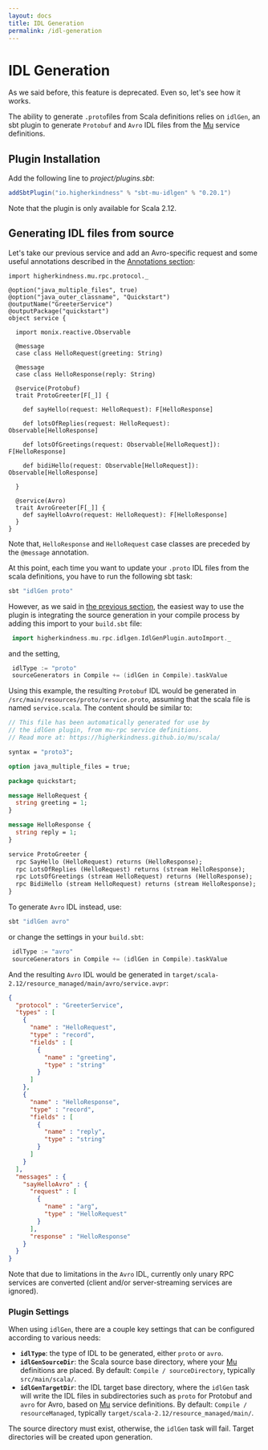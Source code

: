 ```yaml
---
layout: docs
title: IDL Generation
permalink: /idl-generation
---
```



# IDL Generation

As we said before, this feature is deprecated.  Even so, let's see how it works.

The ability to generate `.proto`files from Scala definitions relies on `idlGen`, an sbt plugin to generate `Protobuf` and `Avro` IDL files from the [Mu] service definitions.

## Plugin Installation

Add the following line to _project/plugins.sbt_:

[comment]: # (Start Replace)

```scala
addSbtPlugin("io.higherkindness" % "sbt-mu-idlgen" % "0.20.1")
```

[comment]: # (End Replace)

Note that the plugin is only available for Scala 2.12.

## Generating IDL files from source

Let's take our previous service and add an Avro-specific request and some useful annotations described in the [Annotations section](annotations):

```tut:silent
import higherkindness.mu.rpc.protocol._

@option("java_multiple_files", true)
@option("java_outer_classname", "Quickstart")
@outputName("GreeterService")
@outputPackage("quickstart")
object service {

  import monix.reactive.Observable

  @message
  case class HelloRequest(greeting: String)

  @message
  case class HelloResponse(reply: String)

  @service(Protobuf)
  trait ProtoGreeter[F[_]] {

    def sayHello(request: HelloRequest): F[HelloResponse]

    def lotsOfReplies(request: HelloRequest): Observable[HelloResponse]

    def lotsOfGreetings(request: Observable[HelloRequest]): F[HelloResponse]

    def bidiHello(request: Observable[HelloRequest]): Observable[HelloResponse]

  }

  @service(Avro)
  trait AvroGreeter[F[_]] {
    def sayHelloAvro(request: HelloRequest): F[HelloResponse]
  }
}
```
Note that, ``HelloResponse`` and `HelloRequest` case classes are preceded by the `@message` annotation.

At this point, each time you want to update your `.proto` IDL files from the scala definitions,
you have to run the following sbt task:

```bash
sbt "idlGen proto"
```

However, as we said in [the previous section](generate-sources-from-idl), the easiest way to use the plugin is integrating the source generation in your compile process by adding this import to your `build.sbt` file:

```scala
 import higherkindness.mu.rpc.idlgen.IdlGenPlugin.autoImport._
```
and the setting,

```scala
 idlType := "proto"
 sourceGenerators in Compile += (idlGen in Compile).taskValue
```

Using this example, the resulting `Protobuf` IDL would be generated in `/src/main/resources/proto/service.proto`,
assuming that the scala file is named `service.scala`. The content should be similar to:

```protobuf
// This file has been automatically generated for use by
// the idlGen plugin, from mu-rpc service definitions.
// Read more at: https://higherkindness.github.io/mu/scala/

syntax = "proto3";

option java_multiple_files = true;

package quickstart;

message HelloRequest {
  string greeting = 1;
}

message HelloResponse {
  string reply = 1;
}

service ProtoGreeter {
  rpc SayHello (HelloRequest) returns (HelloResponse);
  rpc LotsOfReplies (HelloRequest) returns (stream HelloResponse);
  rpc LotsOfGreetings (stream HelloRequest) returns (HelloResponse);
  rpc BidiHello (stream HelloRequest) returns (stream HelloResponse);
}
```

To generate `Avro` IDL instead, use:

```bash
sbt "idlGen avro"
```
or change the settings in your `build.sbt`:

```scala
 idlType := "avro"
 sourceGenerators in Compile += (idlGen in Compile).taskValue
```

And the resulting `Avro` IDL would be generated in `target/scala-2.12/resource_managed/main/avro/service.avpr`:

```json
{
  "protocol" : "GreeterService",
  "types" : [
    {
      "name" : "HelloRequest",
      "type" : "record",
      "fields" : [
        {
          "name" : "greeting",
          "type" : "string"
        }
      ]
    },
    {
      "name" : "HelloResponse",
      "type" : "record",
      "fields" : [
        {
          "name" : "reply",
          "type" : "string"
        }
      ]
    }
  ],
  "messages" : {
    "sayHelloAvro" : {
      "request" : [
        {
          "name" : "arg",
          "type" : "HelloRequest"
        }
      ],
      "response" : "HelloResponse"
    }
  }
}
```

Note that due to limitations in the `Avro` IDL, currently only unary RPC services
are converted (client and/or server-streaming services are ignored).

### Plugin Settings

When using `idlGen`, there are a couple key settings that can be configured according to various needs:

* **`idlType`**: the type of IDL to be generated, either `proto` or `avro`.
* **`idlGenSourceDir`**: the Scala source base directory, where your [Mu] definitions are placed. By default: `Compile / sourceDirectory`, typically `src/main/scala/`.
* **`idlGenTargetDir`**: the IDL target base directory, where the `idlGen` task will write the IDL files in subdirectories such as `proto` for Protobuf and `avro` for Avro, based on [Mu] service definitions. By default: `Compile / resourceManaged`, typically `target/scala-2.12/resource_managed/main/`.

The source directory must exist, otherwise, the `idlGen` task will fail. Target directories will be created upon generation.


[RPC]: https://en.wikipedia.org/wiki/Remote_procedure_call
[HTTP/2]: https://http2.github.io/
[gRPC]: https://grpc.io/
[Mu]: https://github.com/higherkindness/mu
[Java gRPC]: https://github.com/grpc/grpc-java
[JSON]: https://en.wikipedia.org/wiki/JSON
[gRPC guide]: https://grpc.io/docs/guides/
[PBDirect]: https://github.com/47deg/pbdirect
[scalamacros]: https://github.com/scalamacros/paradise
[Monix]: https://monix.io/
[cats-effect]: https://github.com/typelevel/cats-effect
[Metrifier]: https://github.com/47deg/metrifier
[avrohugger]: https://github.com/julianpeeters/avrohugger
[skeuomorph]: https://github.com/higherkindness/skeuomorph